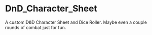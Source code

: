# DnD_Character_Sheet
A custom D&amp;D Character Sheet and Dice Roller. Maybe even a couple rounds of combat just for fun.
